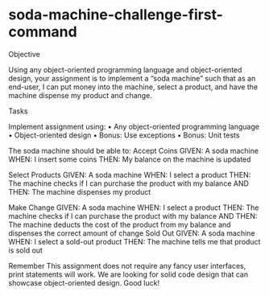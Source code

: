 # soda-machine-challenge-first-command

Objective 

Using any object-oriented programming language and object-oriented design, your assignment  is to implement a “soda machine” such that as an end-user, I can put money into the machine,  select a product, and have the machine dispense my product and change. 

Tasks 

Implement assignment using: 
• Any object-oriented programming language 
• Object-oriented design 
• Bonus: Use exceptions 
• Bonus: Unit tests 

The soda machine should be able to: 
Accept Coins 
    GIVEN: A soda machine
    WHEN: I insert some coins 
    THEN: My balance on the machine is updated 

Select Products 
    GIVEN: A soda machine 
    WHEN: I select a product 
    THEN: The machine checks if I can purchase the product with my balance AND THEN: The machine dispenses my product 

Make Change 
    GIVEN: A soda machine 
    WHEN: I select a product 
    THEN: The machine checks if I can purchase the product with my balance AND THEN: The machine deducts the cost of the product from my balance and  dispenses the correct amount of change 
Sold Out 
    GIVEN: A soda machine 
    WHEN: I select a sold-out product 
    THEN: The machine tells me that product is sold out 
    
Remember 
This assignment does not require any fancy user interfaces, print statements will work. We are  looking for solid code design that can showcase object-oriented design. Good luck!